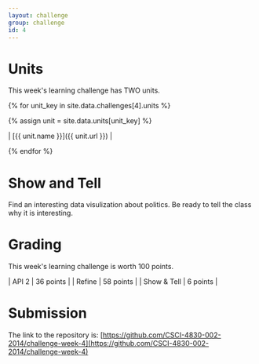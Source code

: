 ```yaml
---
layout: challenge
group: challenge
id: 4
---
```


# Units

This week's learning challenge has TWO units.

{% for unit_key in site.data.challenges[4].units %}

{% assign unit = site.data.units[unit_key] %}

| [{{ unit.name }}]({{ unit.url }}) | 

{% endfor %}

# Show and Tell

Find an interesting data visulization about politics. Be ready to tell the class why it is interesting.

# Grading

This week's learning challenge is worth 100 points.

| API 2 | 36 points |
| Refine | 58 points |
| Show & Tell | 6 points |

# Submission

The link to the repository is: [https://github.com/CSCI-4830-002-2014/challenge-week-4](https://github.com/CSCI-4830-002-2014/challenge-week-4)